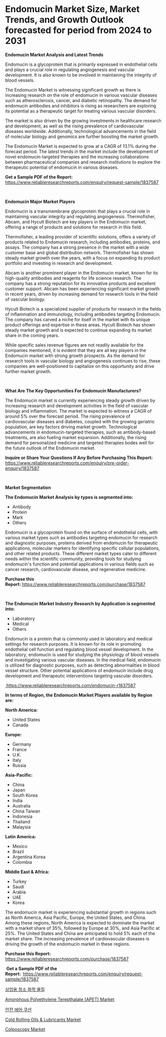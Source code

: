 <p><h1>Endomucin Market Size, Market Trends, and Growth Outlook forecasted for period from 2024 to 2031</h1></p><p><strong>Endomucin Market Analysis and Latest Trends</strong></p>
<p><p>Endomucin is a glycoprotein that is primarily expressed in endothelial cells and plays a crucial role in regulating angiogenesis and vascular development. It is also known to be involved in maintaining the integrity of blood vessels.</p><p>The Endomucin Market is witnessing significant growth as there is increasing research on the role of endomucin in various vascular diseases such as atherosclerosis, cancer, and diabetic retinopathy. The demand for endomucin antibodies and inhibitors is rising as researchers are exploring its potential as a therapeutic target for treating various vascular disorders.</p><p>The market is also driven by the growing investments in healthcare research and development, as well as the rising prevalence of cardiovascular diseases worldwide. Additionally, technological advancements in the field of molecular biology and genomics are further boosting the market growth.</p><p>The Endomucin Market is expected to grow at a CAGR of 13.1% during the forecast period. The latest trends in the market include the development of novel endomucin-targeted therapies and the increasing collaborations between pharmaceutical companies and research institutions to explore the therapeutic potential of endomucin in various diseases.</p></p>
<p><strong>Get a Sample PDF of the Report:&nbsp;</strong> <a href="https://www.reliableresearchreports.com/enquiry/request-sample/1837587">https://www.reliableresearchreports.com/enquiry/request-sample/1837587</a></p>
<p>&nbsp;</p>
<p><strong>Endomucin Major Market Players</strong></p>
<p><p>Endomucin is a transmembrane glycoprotein that plays a crucial role in maintaining vascular integrity and regulating angiogenesis. Thermofisher, Abcam, and Hycult Biotech are key players in the Endomucin market, offering a range of products and solutions for research in this field.</p><p>Thermofisher, a leading provider of scientific solutions, offers a variety of products related to Endomucin research, including antibodies, proteins, and assays. The company has a strong presence in the market with a wide customer base and global distribution network. Thermofisher has shown steady market growth over the years, with a focus on expanding its product portfolio and investing in research and development.</p><p>Abcam is another prominent player in the Endomucin market, known for its high-quality antibodies and reagents for life science research. The company has a strong reputation for its innovative products and excellent customer support. Abcam has been experiencing significant market growth in recent years, driven by increasing demand for research tools in the field of vascular biology.</p><p>Hycult Biotech is a specialized supplier of products for research in the fields of inflammation and immunology, including antibodies targeting Endomucin. The company has carved a niche for itself in the market with its unique product offerings and expertise in these areas. Hycult Biotech has shown steady market growth and is expected to continue expanding its market share in the coming years.</p><p>While specific sales revenue figures are not readily available for the companies mentioned, it is evident that they are all key players in the Endomucin market with strong growth prospects. As the demand for research tools in vascular biology and angiogenesis continues to rise, these companies are well-positioned to capitalize on this opportunity and drive further market growth.</p></p>
<p>&nbsp;</p>
<p><strong>What Are The Key Opportunities For Endomucin Manufacturers?</strong></p>
<p><p>The Endomucin market is currently experiencing steady growth driven by increasing research and development activities in the field of vascular biology and inflammation. The market is expected to witness a CAGR of around 5% over the forecast period. The rising prevalence of cardiovascular diseases and diabetes, coupled with the growing geriatric population, are key factors driving market growth. Technological advancements in endomucin-targeted therapies, such as antibody-based treatments, are also fueling market expansion. Additionally, the rising demand for personalized medicine and targeted therapies bodes well for the future outlook of the Endomucin market.</p></p>
<p><strong>Inquire or Share Your Questions If Any Before Purchasing This Report:</strong> <a href="https://www.reliableresearchreports.com/enquiry/pre-order-enquiry/1837587">https://www.reliableresearchreports.com/enquiry/pre-order-enquiry/1837587</a></p>
<p>&nbsp;</p>
<p><strong>Market Segmentation</strong></p>
<p><strong>The Endomucin Market Analysis by types is segmented into:</strong></p>
<p><ul><li>Antibody</li><li>Protein</li><li>Mark</li><li>Others</li></ul></p>
<p><p>Endomucin is a glycoprotein found on the surface of endothelial cells, with various market types such as antibodies targeting endomucin for research and diagnostic purposes, proteins derived from endomucin for therapeutic applications, molecular markers for identifying specific cellular populations, and other related products. These different market types cater to different needs within the scientific community, providing tools for studying endomucin's function and potential applications in various fields such as cancer research, cardiovascular disease, and regenerative medicine.</p></p>
<p><strong>Purchase this Report:&nbsp;</strong><a href="https://www.reliableresearchreports.com/purchase/1837587">https://www.reliableresearchreports.com/purchase/1837587</a></p>
<p>&nbsp;</p>
<p><strong>The Endomucin Market Industry Research by Application is segmented into:</strong></p>
<p><ul><li>Laboratory</li><li>Medical</li><li>Others</li></ul></p>
<p><p>Endomucin is a protein that is commonly used in laboratory and medical settings for research purposes. It is known for its role in promoting endothelial cell function and regulating blood vessel development. In the laboratory, endomucin is used for studying the physiology of blood vessels and investigating various vascular diseases. In the medical field, endomucin is utilized for diagnostic purposes, such as detecting abnormalities in blood vessel structure. Other potential applications of endomucin include drug development and therapeutic interventions targeting vascular disorders.</p></p>
<p><a href="https://www.reliableresearchreports.com/endomucin-r1837587">&nbsp;https://www.reliableresearchreports.com/endomucin-r1837587</a></p>
<p><strong>In terms of Region, the Endomucin Market Players available by Region are:</strong></p>
<p>
    <p> <strong> North America: </strong>
        <ul>
            <li>United States</li>
            <li>Canada</li>
        </ul>
        </p> 
    <p> <strong> Europe: </strong>
        <ul>
            <li>Germany</li>
            <li>France</li>
            <li>U.K.</li>
            <li>Italy</li>
            <li>Russia</li>
        </ul>
        </p> 
    <p> <strong> Asia-Pacific: </strong>
        <ul>
            <li>China</li>
            <li>Japan</li>
            <li>South Korea</li>
            <li>India</li>
            <li>Australia</li>
            <li>China Taiwan</li>
            <li>Indonesia</li>
            <li>Thailand</li>
            <li>Malaysia</li>
        </ul>
        </p> 
    <p> <strong> Latin America: </strong>
        <ul>
            <li>Mexico</li>
            <li>Brazil</li>
            <li>Argentina Korea</li>
            <li>Colombia</li>
        </ul>
        </p> 
    <p> <strong> Middle East & Africa: </strong>
        <ul>
            <li>Turkey</li>
            <li>Saudi</li>
            <li>Arabia</li>
            <li>UAE</li>
            <li>Korea</li>
        </ul>
    </p>
    </p>
<p><p>The endomucin market is experiencing substantial growth in regions such as North America, Asia Pacific, Europe, the United States, and China. Among these regions, North America is expected to dominate the market with a market share of 35%, followed by Europe at 30%, and Asia Pacific at 25%. The United States and China are anticipated to hold 5% each of the market share. The increasing prevalence of cardiovascular diseases is driving the growth of the endomucin market in these regions.</p></p>
<p><strong>Purchase this Report: </strong><a href="https://www.reliableresearchreports.com/purchase/1837587">https://www.reliableresearchreports.com/purchase/1837587</a></p>
<p>&nbsp;<strong>Get a Sample PDF of the Report:&nbsp;&nbsp;</strong><a href="https://www.reliableresearchreports.com/enquiry/request-sample/1837587">https://www.reliableresearchreports.com/enquiry/request-sample/1837587</a></p>
<p><strong></strong></p>
<p><p><a href="https://github.com/iansanftyord09878/Market-Research-Report-List-1/blob/main/791978857066.md">상업용 청소 화학 물질</a></p><p><a href="https://issuu.com/reportprime-2/docs/amorphous-polyethylene-terepthalate-apet-market-si">Amorphous Polyethylene Terepthalate (APET) Market</a></p><p><a href="https://github.com/TitusBoyer1/Market-Research-Report-List-1/blob/main/961921957067.md">안전 에어 쿠션</a></p><p><a href="https://issuu.com/reportprime-2/docs/cold-rolling-oils-lubricants-market-size-2030.pptx">Cold Rolling Oils & Lubricants Market</a></p><p><a href="https://github.com/yemakinde/Market-Research-Report-List-2/blob/main/colposcopy-market.md">Colposcopy Market</a></p></p>